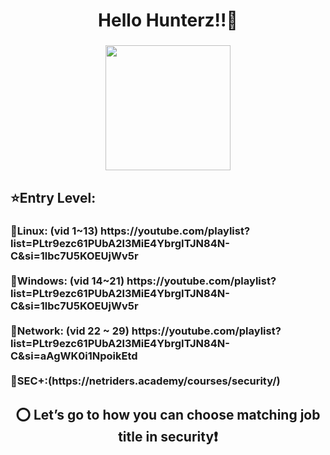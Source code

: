 <h1 align="center">Hello Hunterz!!👋</h1>

###

<div align="center">
  <img height="200" src="https://images-wixmp-ed30a86b8c4ca887773594c2.wixmp.com/f/02663e78-004b-452b-a0c0-39498e0526b5/d7wqm38-1f4d330b-4b30-4e86-832f-cd2e38fb726f.gif?token=eyJ0eXAiOiJKV1QiLCJhbGciOiJIUzI1NiJ9.eyJzdWIiOiJ1cm46YXBwOjdlMGQxODg5ODIyNjQzNzNhNWYwZDQxNWVhMGQyNmUwIiwiaXNzIjoidXJuOmFwcDo3ZTBkMTg4OTgyMjY0MzczYTVmMGQ0MTVlYTBkMjZlMCIsIm9iaiI6W1t7InBhdGgiOiJcL2ZcLzAyNjYzZTc4LTAwNGItNDUyYi1hMGMwLTM5NDk4ZTA1MjZiNVwvZDd3cW0zOC0xZjRkMzMwYi00YjMwLTRlODYtODMyZi1jZDJlMzhmYjcyNmYuZ2lmIn1dXSwiYXVkIjpbInVybjpzZXJ2aWNlOmZpbGUuZG93bmxvYWQiXX0.AxHE-n7ylrAgGLrP7qqeQeqRoWpYJoMcG_4RETFHTws"  />
</div>

###

<h2 align="left">⭐Entry Level:</h2>

###

<h3 align="left">🔗Linux: (vid 1~13) https://youtube.com/playlist?list=PLtr9ezc61PUbA2l3MiE4YbrgITJN84N-C&si=1lbc7U5KOEUjWv5r<br><br>🔗Windows: (vid 14~21) https://youtube.com/playlist?list=PLtr9ezc61PUbA2l3MiE4YbrgITJN84N-C&si=1lbc7U5KOEUjWv5r<br><br>🔗Network: (vid 22 ~ 29) https://youtube.com/playlist?list=PLtr9ezc61PUbA2l3MiE4YbrgITJN84N-C&si=aAgWK0i1NpoikEtd<br><br>🔗SEC+:(https://netriders.academy/courses/security/)</h3>

###

<p align="left"></p>

###

<h2 align="center">⭕ Let’s go to how you can choose matching job title in security❗</h2>

###
